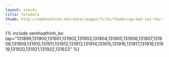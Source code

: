 ```yaml
---
layout: sieutv
title: Toradora
thumb: http://xemhoathinh.net/data/images/films/thumb/cap-mat-sat-thu-toradora-2013.jpg
---
```

{% include xemhoathinh_bo tap="131899,131900,131901,131902,131903,131904,131905,131906,131907,131908,131909,131910,131911,131912,131913,131914,131915,131916,131917,131918,131919,131920,131921,131922,131923" %} 

